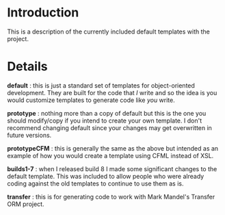 # Introduction #

This is a description of the currently included default templates with the project.


# Details #
**default** : this is just a standard set of templates for object-oriented development. They are built for the code that _I_ write and so the idea is you would customize templates to generate code like _you_ write.

**prototype** : nothing more than a copy of default but this is the one you should modify/copy if you intend to create your own template. I don't recommend changing default since your changes may get overwritten in future versions.

**prototypeCFM** : this is generally the same as the above but intended as an example of how you would create a template using CFML instead of XSL.

**builds1-7** : when I released build 8 I made some significant changes to the default template. This was included to allow people who were already coding against the old templates to continue to use them as is.

**transfer** : this is for generating code to work with Mark Mandel's Transfer ORM project.